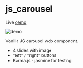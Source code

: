 # js_carousel

Live [demo](https://4db.github.io/js_carousel/static_build/)

![demo](https://4db.github.io/js_carousel/static_build/demo.png "Demo image")

Vanilla JS carousel web component.
- 4 slides with image
- "left" / "right" buttons
- Karma.js - jasmine for testing
